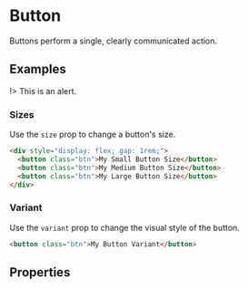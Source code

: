 # Button

Buttons perform a single, clearly communicated action.

## Examples

!> This is an alert.

### Sizes

Use the `size` prop to change a button's size.

```html preview expanded
<div style="display: flex; gap: 1rem;">
  <button class="btn">My Small Button Size</button>
  <button class="btn">My Medium Button Size</button>
  <button class="btn">My Large Button Size</button>
</div>
```

### Variant

Use the `variant` prop to change the visual style of the button.

```html preview
<button class="btn">My Button Variant</button>
```

## Properties
